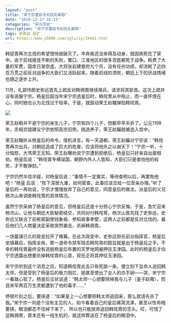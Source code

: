 ```yaml
---
layout: "post"
title: "宋宁宗重臣专权扰乱朝政"
date: "2018-12-17 16:15"
categories: "宋元历史"
description: "宋宁宗重臣专权扰乱朝政"
tags: 史弥远 赵扩
url: https://www.y5000.com/zgls/sy/19442.html
---
```






韩促胄再次北伐的希望很快就破灭了。辛弃疾还没来得及动身，就因病死在了家中。由于前线接连不断的失败，蜀口、江淮地区的很多百姓都死于战争。耗费了大量的军费，国库日渐空虚。大将张岩建督府九个月，没有任何功绩，却消耗了近四百万贯之前反对战争的大臣们又活跃起来，随着前线的溃败，朝廷上下的厌战情绪也随之逐步上升。

11月，礼部侍郎史弥远首先上疏反对韩佣胄继续用兵，请求将其斩首。这次上疏并没有说服宁宗。杨皇后因当年宋宁宗选皇后时，韩侘冑从中阻止，而一直怀恨在心，同时她也认为北伐过于轻率。于是，就鼓动荣王赵職弹劾韩侘胄。

![](https://img.y5000.com/uploads/allimg/170419/8-1F419145116132.jpg)

荣王赵暇并不是宁宗的亲生儿子。宁宗有四个儿子，但都早早夭折了。公元1198年，丞相京镗建议宁宗依照高宗旧例，挑选养子，荣王赵釅就被选入宫中。

荣王赵職听从杨皇后的命令，借机进言。有一天退朝，荣王赵釅对宁宗说：“韩侘冑再次出兵，对朝廷造成了巨大的危害，应该将他杀之以谢天下！”宁宗一听，十分恼怒，大骂荣王无知。荣王赵曝劝说宁宗遭到拒绝后，杨皇后只好亲自出面相劝。杨皇后说：“韩侘胄专横误国，朝野内外人人皆知，大臣们只是害怕他的权势，才不敢弹劾。”

宁宗仍然半信半疑，对杨皇后说：“事情不一定属实，等待查明以后，再罢免他吧！”杨皇
后说：“陛下深居九重，如何密查，此事应该交给一位至亲办理。”听了皇后的一再劝说，宁宗才慢慢放弃了自己的意见，同意皇后的做法，派皇后的义兄杨次山来调查韩侘胄的具体情况。

虽然宁宗采纳了杨皇后的意见，但杨皇后还是十分担心宁宗反悔，于是，急忙召来杨次山，让他与朝廷大臣秘密结交，共同对付韩侘冑。杨次山首先找了史弥远，史弥远又联合了前枢密副使钱象祖、参知政事李壁，这两人之前都是反对北伐的。最后他们几人商量决定采取突然袭击，杀掉韩佣胄。

一场蓄谋已久的政变拉开了帷幕。在此次政变中，史弥远担任前台指挥官，杨皇后坐镇幕后，指挥全局，那一道命令禁军阻击韩侘胄的懿旨就是出于杨皇后之手。不幸的韩侘胄最终没有逃脱杨皇后布置的天罗地网被押往玉津园。此时的杨皇后才向宁宗透露出想要杀掉韩侘胄的心意，现在正将其押往玉津园。

宋宁宗听到这个消息之后，知道韩侘胄此去只有死路一条，便立刻下旨命人追回韩太师，但是受到了杨皇后的极力阻拦，她甚至使出了女人的杀手锏——哭，宋宁宗一看就心软了。杨皇后见状说道：“韩太师一心想要除掉我与儿子（皇子赵陬），而且宋军两百万生灵都遭到了他的毒手……”

停顿片刻之后，要挟道：“如果皇上一心想要把韩太师追回来，那么就请先杀了我。”宋宁宗一向是个没有主见的人，如今看着自己的皇后痛哭流涕，甚至以性命相要挟，眼泪都忍不住掉下来了，
所以也只能放弃追回韩侘胄的念头。哎，可惜了这韩佣冑，原本还有一线生机的，就这样葬送在了杨皇后的眼泪中。

